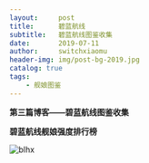 ```yaml
---
layout:     post
title:      碧蓝航线
subtitle:   碧蓝航线图鉴收集
date:       2019-07-11
author:     switchxiaomu
header-img: img/post-bg-2019.jpg
catalog: true
tags:                              
    - 舰娘图鉴
---
```

**第三篇博客——碧蓝航线图鉴收集**


**碧蓝航线舰娘强度排行榜**

![blhx](http://furkaies.club/img/blhx.png)
